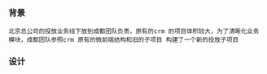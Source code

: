 ### 背景
    北京总公司的投放业务线下放到成都团队负责，原有的crm 的项目体积较大，为了清晰化业务模块，成都团队参照crm 原有的微前端结构和旧的子项目 构建了一个新的投放子项目

### 设计
    